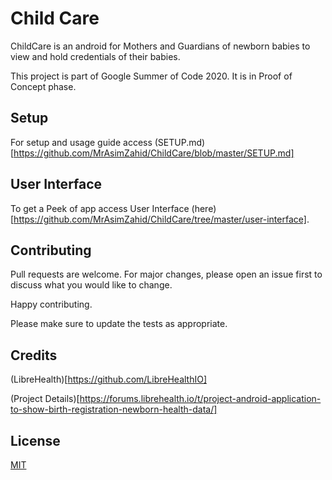 # Child Care

ChildCare is an android for Mothers and Guardians of newborn babies to view and hold credentials of their babies.

This project is part of Google Summer of Code 2020. It is in Proof of Concept phase.

## Setup

For setup and usage guide access (SETUP.md)[https://github.com/MrAsimZahid/ChildCare/blob/master/SETUP.md]

## User Interface

To get a Peek of app access User Interface (here)[https://github.com/MrAsimZahid/ChildCare/tree/master/user-interface].

## Contributing
Pull requests are welcome. For major changes, please open an issue first to discuss what you would like to change.

Happy contributing.

Please make sure to update the tests as appropriate.

## Credits

(LibreHealth)[https://github.com/LibreHealthIO]

(Project Details)[https://forums.librehealth.io/t/project-android-application-to-show-birth-registration-newborn-health-data/]

## License
[MIT](https://choosealicense.com/licenses/mit/)